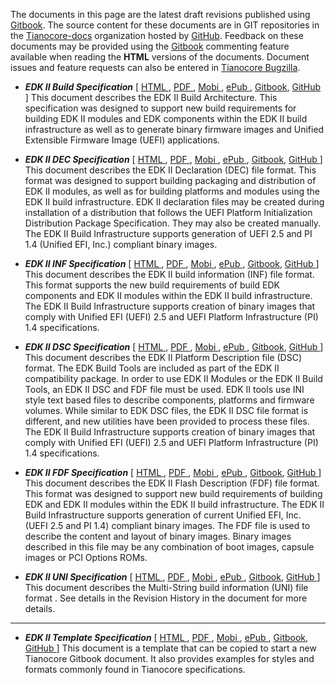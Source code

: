 The documents in this page are the latest draft revisions published using [Gitbook](https://www.gitbook.com).
The source content for these documents are in GIT repositories in the
[Tianocore-docs](https://github.com/tianocore-docs) organization hosted by [GitHub](https://github.com).
Feedback on these documents may be provided using the [Gitbook](https://www.gitbook.com) commenting feature
available when reading the **HTML** versions of the documents. Document issues and feature requests can also
be entered in [Tianocore Bugzilla](https://bugzilla.tianocore.org).

* **_EDK II Build Specification_** \[
[HTML   ](https://www.gitbook.com/read/book/edk2-docs/edk-ii-build-specification),
[PDF    ](https://www.gitbook.com/download/pdf/book/edk2-docs/edk-ii-build-specification),
[Mobi   ](https://www.gitbook.com/download/mobi/book/edk2-docs/edk-ii-build-specification),
[ePub   ](https://www.gitbook.com/download/epub/book/edk2-docs/edk-ii-build-specification),
[Gitbook](https://www.gitbook.com/book/edk2-docs/edk-ii-build-specification),
[GitHub ](https://github.com/tianocore-docs/edk2-BuildSpecification)
\] This document describes the EDK II Build Architecture. This specification was
designed to support new build requirements for building EDK II modules and EDK
components within the EDK II build infrastructure as well as to generate binary
firmware images and Unified Extensible Firmware Image (UEFI) applications.

* **_EDK II DEC Specification_** \[
[HTML   ](https://www.gitbook.com/read/book/edk2-docs/edk-ii-dec-specification),
[PDF    ](https://www.gitbook.com/download/pdf/book/edk2-docs/edk-ii-dec-specification),
[Mobi   ](https://www.gitbook.com/download/mobi/book/edk2-docs/edk-ii-dec-specification),
[ePub   ](https://www.gitbook.com/download/epub/book/edk2-docs/edk-ii-dec-specification),
[Gitbook](https://www.gitbook.com/book/edk2-docs/edk-ii-dec-specification),
[GitHub ](https://github.com/tianocore-docs/edk2-DecSpecification)
\] This document describes the EDK II Declaration (DEC) file format. This format 
was designed to support building packaging and distribution of EDK II modules,
as well as for building platforms and modules using the EDK II build infrastructure.
EDK II declaration files may be created during installation of a distribution that
follows the UEFI Platform Initialization Distribution Package Specification. They 
may also be created manually.  The EDK II Build Infrastructure supports generation
of UEFI 2.5 and PI 1.4 (Unified EFI, Inc.) compliant binary images.

* **_EDK II INF Specification_** \[
[HTML   ](https://www.gitbook.com/read/book/edk2-docs/edk-ii-inf-specification),
[PDF    ](https://www.gitbook.com/download/pdf/book/edk2-docs/edk-ii-inf-specification),
[Mobi   ](https://www.gitbook.com/download/mobi/book/edk2-docs/edk-ii-inf-specification),
[ePub   ](https://www.gitbook.com/download/epub/book/edk2-docs/edk-ii-inf-specification),
[Gitbook](https://www.gitbook.com/book/edk2-docs/edk-ii-inf-specification),
[GitHub ](https://github.com/tianocore-docs/edk2-InfSpecification)
\] This document describes the EDK II build information (INF) file format. This format 
supports the new build requirements of build EDK components and EDK II modules within
the EDK II build infrastructure. The EDK II Build Infrastructure supports creation of
binary images that comply with Unified EFI (UEFI) 2.5 and UEFI Platform Infrastructure
(PI) 1.4 specifications.

* **_EDK II DSC Specification_** \[
[HTML   ](https://www.gitbook.com/read/book/edk2-docs/edk-ii-dsc-specification),
[PDF    ](https://www.gitbook.com/download/pdf/book/edk2-docs/edk-ii-dsc-specification),
[Mobi   ](https://www.gitbook.com/download/mobi/book/edk2-docs/edk-ii-dsc-specification),
[ePub   ](https://www.gitbook.com/download/epub/book/edk2-docs/edk-ii-dsc-specification),
[Gitbook](https://www.gitbook.com/book/edk2-docs/edk-ii-dsc-specification/details),
[GitHub ](https://github.com/tianocore-docs/edk2-DscSpecification)
\] This document describes the EDK II Platform Description file (DSC) format. The EDK Build Tools
are included as part of the EDK II compatibility package. In order to use EDK II Modules or the
EDK II Build Tools, an EDK II DSC and FDF file must be used. EDK II tools use INI style text based
files to describe components, platforms and firmware volumes. While similar to EDK DSC files, the
EDK II DSC file format is different, and new utilities have been provided to process these files.
The EDK II Build Infrastructure supports creation of binary images that comply with Unified EFI
(UEFI) 2.5 and UEFI Platform Infrastructure (PI) 1.4 specifications.

* **_EDK II FDF Specification_** \[
[HTML   ](https://www.gitbook.com/read/book/edk2-docs/edk-ii-fdf-specification),
[PDF    ](https://www.gitbook.com/download/pdf/book/edk2-docs/edk-ii-fdf-specification),
[Mobi   ](https://www.gitbook.com/download/mobi/book/edk2-docs/edk-ii-fdf-specification),
[ePub   ](https://www.gitbook.com/download/epub/book/edk2-docs/edk-ii-fdf-specification),
[Gitbook](https://www.gitbook.com/book/edk2-docs/edk-ii-fdf-specification),
[GitHub ](https://github.com/tianocore-docs/edk2-FdfSpecification)
\] This document describes the EDK II Flash Description (FDF) file format. This format was
designed to support new build requirements of building EDK and EDK II modules within the
EDK II build infrastructure. The EDK II Build Infrastructure supports generation of current
Unified EFI, Inc. (UEFI 2.5 and PI 1.4) compliant binary images. The FDF file is used to
describe the content and layout of binary images. Binary images described in this file may
be any combination of boot images, capsule images or PCI Options ROMs.

* **_EDK II UNI Specification_** \[
[HTML   ](https://www.gitbook.com/read/book/edk2-docs/edk-ii-uni-specification),
[PDF    ](https://www.gitbook.com/download/pdf/book/edk2-docs/edk-ii-uni-specification),
[Mobi   ](https://www.gitbook.com/download/mobi/book/edk2-docs/edk-ii-uni-specification),
[ePub   ](https://www.gitbook.com/download/epub/book/edk2-docs/edk-ii-uni-specification),
[Gitbook](https://www.gitbook.com/book/edk2-docs/edk-ii-uni-specification),
[GitHub ](https://github.com/tianocore-docs/edk2-UniSpecification)
\] This document describes the Multi-String build information (UNI) file format . See details
in the Revision History in the document for more details.

---

* **_EDK II Template Specification_** \[
[HTML   ](https://www.gitbook.com/read/book/edk2-docs/edk-ii-template-specification),
[PDF    ](https://www.gitbook.com/download/pdf/book/edk2-docs/edk-ii-template-specification),
[Mobi   ](https://www.gitbook.com/download/mobi/book/edk2-docs/edk-ii-template-specification),
[ePub   ](https://www.gitbook.com/download/epub/book/edk2-docs/edk-ii-template-specification),
[Gitbook](https://www.gitbook.com/book/edk2-docs/edk-ii-template-specification),
[GitHub ](https://github.com/tianocore-docs/edk2-TemplateSpecification)
\] This document is a template that can be copied to start a new Tianocore Gitbook document.
It also provides examples for styles and formats commonly found in Tianocore specifications.
